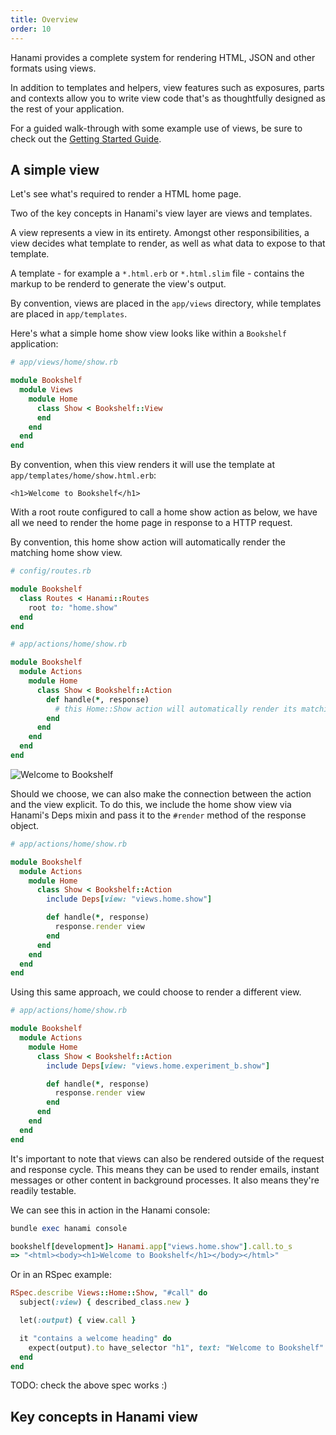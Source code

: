 ```yaml
---
title: Overview
order: 10
---
```


Hanami provides a complete system for rendering HTML, JSON and other formats using views.

In addition to templates and helpers, view features such as exposures, parts and contexts allow you to write view code that's as thoughtfully designed as the rest of your application.

For a guided walk-through with some example use of views, be sure to check out the [Getting Started Guide](/introduction/getting-started).
## A simple view

Let's see what's required to render a HTML home page.

Two of the key concepts in Hanami's view layer are views and templates.

A view represents a view in its entirety. Amongst other responsibilities, a view decides what template to render, as well as what data to expose to that template.

A template - for example a `*.html.erb` or `*.html.slim` file - contains the markup to be renderd to generate the view's output.

By convention, views are placed in the `app/views` directory, while templates are placed in `app/templates`.

Here's what a simple home show view looks like within a `Bookshelf` application:

```ruby
# app/views/home/show.rb

module Bookshelf
  module Views
    module Home
      class Show < Bookshelf::View
      end
    end
  end
end
```

By convention, when this view renders it will use the template at `app/templates/home/show.html.erb`:

```text
<h1>Welcome to Bookshelf</h1>
```

With a root route configured to call a home show action as below, we have all we need to render the home page in response to a HTTP request.

By convention, this home show action will automatically render the matching home show view.

```ruby
# config/routes.rb

module Bookshelf
  class Routes < Hanami::Routes
    root to: "home.show"
  end
end
```


```ruby
# app/actions/home/show.rb

module Bookshelf
  module Actions
    module Home
      class Show < Bookshelf::Action
        def handle(*, response)
          # this Home::Show action will automatically render its matching Home::Show view
        end
      end
    end
  end
end
```

<p><img src="/v2.0/views/welcome-to-bookshelf.png" alt="Welcome to Bookshelf" class="img-responsive"></p>


Should we choose, we can also make the connection between the action and the view explicit. To do this, we include the home show view via Hanami's Deps mixin and pass it to the `#render` method of the response object.

```ruby
# app/actions/home/show.rb

module Bookshelf
  module Actions
    module Home
      class Show < Bookshelf::Action
        include Deps[view: "views.home.show"]

        def handle(*, response)
          response.render view
        end
      end
    end
  end
end
```


Using this same approach, we could choose to render a different view.

```ruby
# app/actions/home/show.rb

module Bookshelf
  module Actions
    module Home
      class Show < Bookshelf::Action
        include Deps[view: "views.home.experiment_b.show"]

        def handle(*, response)
          response.render view
        end
      end
    end
  end
end
```

It's important to note that views can also be rendered outside of the request and response cycle. This means they can be used to render emails, instant messages or other content in background processes. It also means they're readily testable.

We can see this in action in the Hanami console:

```ruby
bundle exec hanami console

bookshelf[development]> Hanami.app["views.home.show"].call.to_s
=> "<html><body><h1>Welcome to Bookshelf</h1></body></html>"
```

Or in an RSpec example:

```ruby
RSpec.describe Views::Home::Show, "#call" do
  subject(:view) { described_class.new }

  let(:output) { view.call }

  it "contains a welcome heading" do
    expect(output).to have_selector "h1", text: "Welcome to Bookshelf"
  end
end
```

TODO: check the above spec works :)

## Key concepts in Hanami view
